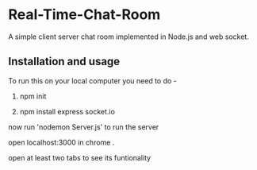 # Real-Time-Chat-Room
A simple client server chat room implemented in Node.js and web socket.

## Installation and usage 
To run this on your local computer you need to do -
 
  1. npm init
   
  2. npm install express socket.io
  
  now run 'nodemon Server.js' to run the server 
  
  open localhost:3000 in chrome .
  
  open at least two tabs to see its funtionality 
   

